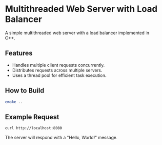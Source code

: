 # Multithreaded Web Server with Load Balancer

A simple multithreaded web server with a load balancer implemented in C++.

## Features

- Handles multiple client requests concurrently.
- Distributes requests across multiple servers.
- Uses a thread pool for efficient task execution.

## How to Build

```bash
cmake ..
```

## Example Request

```bash
curl http://localhost:8080
```

The server will respond with a "Hello, World!" message.